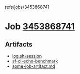 refs/jobs/3453868741

# Job [3453868741](https://github.com/rokmoln/support-firecloud/runs/3453868741?check_suite_focus=true)

## Artifacts

* [log.sh-session](log.sh-session)
* [sf-ci-echo-benchmark](sf-ci-echo-benchmark)
* [some-job-artifact.md](some-job-artifact.md)

